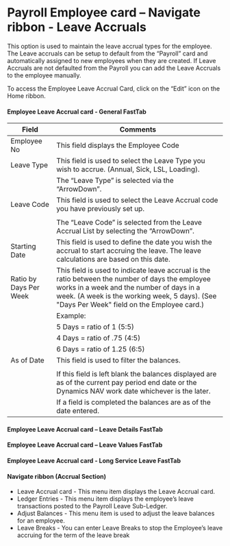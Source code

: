 # Payroll Employee card – Navigate ribbon - Leave Accruals

This option is used to maintain the leave accrual types for the employee.  The Leave accruals can be setup to default from the “Payroll” card and automatically assigned to new employees when they are created.  If Leave Accruals are not defaulted from the Payroll you can add the Leave Accruals to the employee manually.

To access the Employee Leave Accrual Card, click on the “Edit” icon on the Home ribbon.
 
#### Employee Leave Accrual card - General FastTab

 |Field|Comments|
 |---|---|
 |Employee No|This field displays the Employee Code|
 |Leave Type|This field is used to select the Leave Type you wish to accrue.  (Annual, Sick, LSL, Loading).|
 ||The “Leave Type” is selected via the “ArrowDown”.|
 |Leave Code|This field is used to select the Leave Accrual code you have previously set up.|
 |||
 ||The “Leave Code” is selected from the Leave Accrual List by selecting the “ArrowDown”.|
 |Starting Date|This field is used to define the date you wish the accrual to start accruing the leave.  The leave calculations are based on this date.|
 |Ratio by Days Per Week|This field is used to indicate leave accrual is the ratio between the number of days the employee works in a week and the number of days in a week. (A week is the working week, 5 days). (See "Days Per Week" field on the Employee card.)|
 ||Example:|
 ||            5 Days = ratio of 1 (5:5)|
 ||            4 Days = ratio of .75 (4:5)|
 ||            6 Days = ratio of 1.25 (6:5)|
 |As of Date|This field is used to filter the balances. |
 |||
 ||If this field is left blank the balances displayed are as of the current pay period end date or the Dynamics NAV work date whichever is the later. |
 ||If a field is completed the balances are as of the date entered.|


#### Employee Leave Accrual card – Leave Details FastTab

 

#### Employee Leave Accrual card – Leave Values FastTab

 

 
#### Employee Leave Accrual card - Long Service Leave FastTab

 

#### Navigate ribbon (Accrual Section)

* Leave Accrual card - This menu item displays the Leave Accrual card.
* Ledger Entries - This menu item displays the employee’s leave transactions posted to the Payroll Leave Sub-Ledger.
* Adjust Balances - This menu item is used to adjust the leave balances for an employee.
* Leave Breaks - You can enter Leave Breaks to stop the Employee’s leave accruing for the term of the leave break

 
